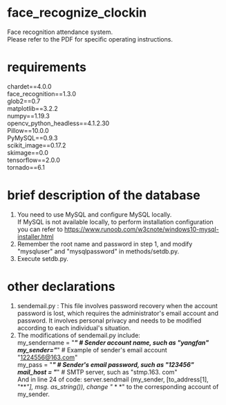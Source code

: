 # face_recognize_clockin
Face recognition attendance system.  
Please refer to the PDF for specific operating instructions.

# requirements
chardet==4.0.0  
face_recognition==1.3.0  
glob2==0.7  
matplotlib==3.2.2  
numpy==1.19.3  
opencv_python_headless==4.1.2.30  
Pillow==10.0.0  
PyMySQL==0.9.3  
scikit_image==0.17.2  
skimage==0.0  
tensorflow==2.0.0  
tornado==6.1  

# brief description of the database  
1. You need to use MySQL and configure MySQL locally.  
If MySQL is not available locally, to perform installation configuration you can refer to https://www.runoob.com/w3cnote/windows10-mysql-installer.html  
2. Remember the root name and password in step 1, and modify "mysqluser" and "mysqlpassword" in methods/setdb.py.  
3. Execute setdb.py.  

# other declarations
1. sendemail.py : This file involves password recovery when the account password is lost, which requires the administrator's email account and password. It involves personal privacy and needs to be modified according to each individual's situation.  
2. The modifications of sendemail.py include:  
   my_sendername = "***"       # Sender account name, such as "yangfan"  
   my_sender="***"    	       # Example of sender's email account "1224556@163.com"  
   my_pass = "***"             # Sender's email password, such as "123456"  
   mail_host = "***"           # SMTP server, such as "stmp.163. com"  
   And in line 24 of code: server.sendmail (my_sender, [to_address[1], "***"], msg. as_string()), change "* * *" to the corresponding account of my_sender.  
